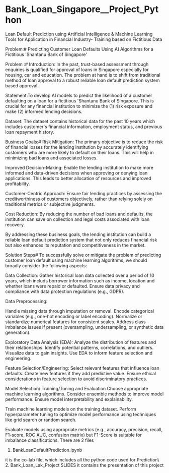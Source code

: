 # Bank_Loan_Singapore__Project_Python
Loan Default Prediction using Artificial Intelligence & Machine Learning Tools for Application in Financial Industry- Training based on Fictitious Data

Problem:# Predicting Customer Loan Defaults Using AI Algorithms for a Fictitious 'Shantanu Bank of Singapore'

Problem :# Introduction: In the past, trust-based assessment through enquiries is qualified for approval of loans in Singapore especially for housing, car and education. The problem at hand is to shift from traditional method of loan approval to a robust reliable loan default prediction system based approval.

Statement:To develop AI models to predict the likelihood of a customer defaulting on a loan for a fictitious 'Shantanu Bank of Singapore. This is crucial for any financial institution to minimize the (1) risk exposure and make (2) informed lending decisions.

Dataset: The dataset contains historical data for the past 10 years which includes customer's financial information, employment status, and previous loan repayment history.

Business Goals:# Risk Mitigation: The primary objective is to reduce the risk of financial losses for the lending institution by accurately identifying customers who are more likely to default on their loans. This will help in minimizing bad loans and associated losses.

Improved Decision-Making: Enable the lending institution to make more informed and data-driven decisions when approving or denying loan applications. This leads to better allocation of resources and improved profitability.

Customer-Centric Approach: Ensure fair lending practices by assessing the creditworthiness of customers objectively, rather than relying solely on traditional metrics or subjective judgments.

Cost Reduction: By reducing the number of bad loans and defaults, the institution can save on collection and legal costs associated with loan recovery.

By addressing these business goals, the lending institution can build a reliable loan default prediction system that not only reduces financial risk but also enhances its reputation and competitiveness in the market.

Solution Steps# To successfully solve or mitigate the problem of predicting customer loan default using machine learning algorithms, we should broadly consider the following aspects:

Data Collection: Gather historical loan data collected over a period of 10 years, which includs borrower information such as income, location and whether loans were repaid or defaulted. Ensure data privacy and compliance with data protection regulations (e.g., GDPR).

Data Preprocessing:

Handle missing data through imputation or removal. Encode categorical variables (e.g., one-hot encoding or label encoding). Normalize or standardize numerical features for consistent scales. Address class imbalance issues if present (oversampling, undersampling, or synthetic data generation).

Exploratory Data Analysis (EDA):
Analyze the distribution of features and their relationships. Identify potential patterns, correlations, and outliers. Visualize data to gain insights. Use EDA to inform feature selection and engineering.

Feature Selection/Engineering:
Select relevant features that influence loan defaults. Create new features if they add predictive value. Ensure ethical considerations in feature selection to avoid discriminatory practices.

Model Selection/ Training/Tuning and Evaluation
Choose appropriate machine learning algorithms. Consider ensemble methods to improve model performance. Ensure model interpretability and explainability.


Train machine learning models on the training dataset. Perform hyperparameter tuning to optimize model performance using techniques like grid search or random search.

Evaluate models using appropriate metrics (e.g., accuracy, precision, recall, F1-score, ROC AUC, confusion matrix) but F1-Score is suitable for imbalance classifications.
There are 2 files

1. BankLoanDefaultPrediction.ipynb

it is the co-lab file, which includes all the python code used for Prediction\\
2. Bank_Loan_Lak_Project SLIDES
it contains the presentation of this project

